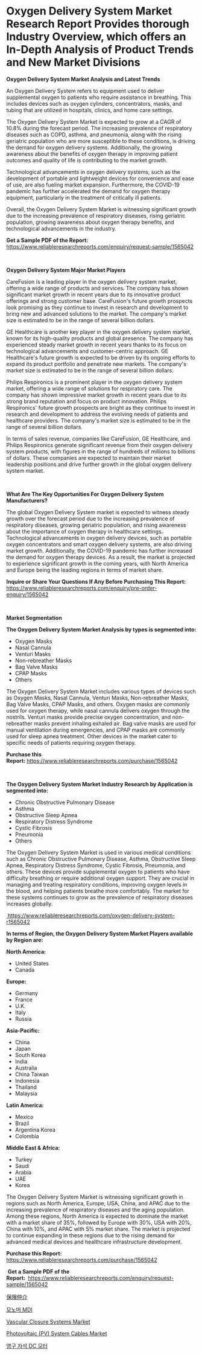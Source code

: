 <p><h1>Oxygen Delivery System Market Research Report Provides thorough Industry Overview, which offers an In-Depth Analysis of Product Trends and New Market Divisions</h1></p><p><strong>Oxygen Delivery System Market Analysis and Latest Trends</strong></p>
<p><p>An Oxygen Delivery System refers to equipment used to deliver supplemental oxygen to patients who require assistance in breathing. This includes devices such as oxygen cylinders, concentrators, masks, and tubing that are utilized in hospitals, clinics, and home care settings.</p><p>The Oxygen Delivery System Market is expected to grow at a CAGR of 10.8% during the forecast period. The increasing prevalence of respiratory diseases such as COPD, asthma, and pneumonia, along with the rising geriatric population who are more susceptible to these conditions, is driving the demand for oxygen delivery systems. Additionally, the growing awareness about the benefits of oxygen therapy in improving patient outcomes and quality of life is contributing to the market growth.</p><p>Technological advancements in oxygen delivery systems, such as the development of portable and lightweight devices for convenience and ease of use, are also fueling market expansion. Furthermore, the COVID-19 pandemic has further accelerated the demand for oxygen therapy equipment, particularly in the treatment of critically ill patients.</p><p>Overall, the Oxygen Delivery System Market is witnessing significant growth due to the increasing prevalence of respiratory diseases, rising geriatric population, growing awareness about oxygen therapy benefits, and technological advancements in the industry.</p></p>
<p><strong>Get a Sample PDF of the Report:&nbsp;</strong> <a href="https://www.reliableresearchreports.com/enquiry/request-sample/1565042">https://www.reliableresearchreports.com/enquiry/request-sample/1565042</a></p>
<p>&nbsp;</p>
<p><strong>Oxygen Delivery System Major Market Players</strong></p>
<p><p>CareFusion is a leading player in the oxygen delivery system market, offering a wide range of products and services. The company has shown significant market growth in recent years due to its innovative product offerings and strong customer base. CareFusion's future growth prospects look promising as they continue to invest in research and development to bring new and advanced solutions to the market. The company's market size is estimated to be in the range of several billion dollars.</p><p>GE Healthcare is another key player in the oxygen delivery system market, known for its high-quality products and global presence. The company has experienced steady market growth in recent years thanks to its focus on technological advancements and customer-centric approach. GE Healthcare's future growth is expected to be driven by its ongoing efforts to expand its product portfolio and penetrate new markets. The company's market size is estimated to be in the range of several billion dollars.</p><p>Philips Respironics is a prominent player in the oxygen delivery system market, offering a wide range of solutions for respiratory care. The company has shown impressive market growth in recent years due to its strong brand reputation and focus on product innovation. Philips Respironics' future growth prospects are bright as they continue to invest in research and development to address the evolving needs of patients and healthcare providers. The company's market size is estimated to be in the range of several billion dollars.</p><p>In terms of sales revenue, companies like CareFusion, GE Healthcare, and Philips Respironics generate significant revenue from their oxygen delivery system products, with figures in the range of hundreds of millions to billions of dollars. These companies are expected to maintain their market leadership positions and drive further growth in the global oxygen delivery system market.</p></p>
<p>&nbsp;</p>
<p><strong>What Are The Key Opportunities For Oxygen Delivery System Manufacturers?</strong></p>
<p><p>The global Oxygen Delivery System market is expected to witness steady growth over the forecast period due to the increasing prevalence of respiratory diseases, growing geriatric population, and rising awareness about the importance of oxygen therapy in healthcare settings. Technological advancements in oxygen delivery devices, such as portable oxygen concentrators and smart oxygen delivery systems, are also driving market growth. Additionally, the COVID-19 pandemic has further increased the demand for oxygen therapy devices. As a result, the market is projected to experience significant growth in the coming years, with North America and Europe being the leading regions in terms of market share.</p></p>
<p><strong>Inquire or Share Your Questions If Any Before Purchasing This Report:</strong> <a href="https://www.reliableresearchreports.com/enquiry/pre-order-enquiry/1565042">https://www.reliableresearchreports.com/enquiry/pre-order-enquiry/1565042</a></p>
<p>&nbsp;</p>
<p><strong>Market Segmentation</strong></p>
<p><strong>The Oxygen Delivery System Market Analysis by types is segmented into:</strong></p>
<p><ul><li>Oxygen Masks</li><li>Nasal Cannula</li><li>Venturi Masks</li><li>Non-rebreather Masks</li><li>Bag Valve Masks</li><li>CPAP Masks</li><li>Others</li></ul></p>
<p><p>The Oxygen Delivery System Market includes various types of devices such as Oxygen Masks, Nasal Cannula, Venturi Masks, Non-rebreather Masks, Bag Valve Masks, CPAP Masks, and others. Oxygen masks are commonly used for oxygen therapy, while nasal cannula delivers oxygen through the nostrils. Venturi masks provide precise oxygen concentration, and non-rebreather masks prevent inhaling exhaled air. Bag valve masks are used for manual ventilation during emergencies, and CPAP masks are commonly used for sleep apnea treatment. Other devices in the market cater to specific needs of patients requiring oxygen therapy.</p></p>
<p><strong>Purchase this Report:&nbsp;</strong><a href="https://www.reliableresearchreports.com/purchase/1565042">https://www.reliableresearchreports.com/purchase/1565042</a></p>
<p>&nbsp;</p>
<p><strong>The Oxygen Delivery System Market Industry Research by Application is segmented into:</strong></p>
<p><ul><li>Chronic Obstructive Pulmonary Disease</li><li>Asthma</li><li>Obstructive Sleep Apnea</li><li>Respiratory Distress Syndrome</li><li>Cystic Fibrosis</li><li>Pneumonia</li><li>Others</li></ul></p>
<p><p>The Oxygen Delivery System Market is used in various medical conditions such as Chronic Obstructive Pulmonary Disease, Asthma, Obstructive Sleep Apnea, Respiratory Distress Syndrome, Cystic Fibrosis, Pneumonia, and others. These devices provide supplemental oxygen to patients who have difficulty breathing or require additional oxygen support. They are crucial in managing and treating respiratory conditions, improving oxygen levels in the blood, and helping patients breathe more comfortably. The market for these systems continues to grow as the prevalence of respiratory diseases increases globally.</p></p>
<p><a href="https://www.reliableresearchreports.com/oxygen-delivery-system-r1565042">&nbsp;https://www.reliableresearchreports.com/oxygen-delivery-system-r1565042</a></p>
<p><strong>In terms of Region, the Oxygen Delivery System Market Players available by Region are:</strong></p>
<p>
    <p> <strong> North America: </strong>
        <ul>
            <li>United States</li>
            <li>Canada</li>
        </ul>
        </p> 
    <p> <strong> Europe: </strong>
        <ul>
            <li>Germany</li>
            <li>France</li>
            <li>U.K.</li>
            <li>Italy</li>
            <li>Russia</li>
        </ul>
        </p> 
    <p> <strong> Asia-Pacific: </strong>
        <ul>
            <li>China</li>
            <li>Japan</li>
            <li>South Korea</li>
            <li>India</li>
            <li>Australia</li>
            <li>China Taiwan</li>
            <li>Indonesia</li>
            <li>Thailand</li>
            <li>Malaysia</li>
        </ul>
        </p> 
    <p> <strong> Latin America: </strong>
        <ul>
            <li>Mexico</li>
            <li>Brazil</li>
            <li>Argentina Korea</li>
            <li>Colombia</li>
        </ul>
        </p> 
    <p> <strong> Middle East & Africa: </strong>
        <ul>
            <li>Turkey</li>
            <li>Saudi</li>
            <li>Arabia</li>
            <li>UAE</li>
            <li>Korea</li>
        </ul>
    </p>
    </p>
<p><p>The Oxygen Delivery System Market is witnessing significant growth in regions such as North America, Europe, USA, China, and APAC due to the increasing prevalence of respiratory diseases and the aging population. Among these regions, North America is expected to dominate the market with a market share of 35%, followed by Europe with 30%, USA with 20%, China with 10%, and APAC with 5% market share. The market is projected to continue expanding in these regions due to the rising demand for advanced medical devices and healthcare infrastructure development.</p></p>
<p><strong>Purchase this Report: </strong><a href="https://www.reliableresearchreports.com/purchase/1565042">https://www.reliableresearchreports.com/purchase/1565042</a></p>
<p>&nbsp;<strong>Get a Sample PDF of the Report:&nbsp;&nbsp;</strong><a href="https://www.reliableresearchreports.com/enquiry/request-sample/1565042">https://www.reliableresearchreports.com/enquiry/request-sample/1565042</a></p>
<p><strong></strong></p>
<p><p><a href="https://github.com/Sophiaard2003/Market-Research-Report-List-1/blob/main/153402551173.md">保険仲介</a></p><p><a href="https://github.com/camron674/Market-Research-Report-List-1/blob/main/924744645890.md">모노머 MDI</a></p><p><a href="https://github.com/jerrycopelandthomaswsqd8q/Market-Research-Report-List-2/blob/main/vascular-closure-systems-market.md">Vascular Closure Systems Market</a></p><p><a href="https://issuu.com/reportprime-2/docs/photovoltaic-pv-system-cables-market-size-2030.ppt">Photovoltaic (PV) System Cables Market</a></p><p><a href="https://github.com/BrettWeberrt8767765/Market-Research-Report-List-1/blob/main/807514145889.md">영구 자석 DC 모터</a></p></p>